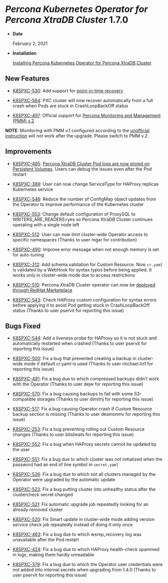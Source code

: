 # *Percona Kubernetes Operator for Percona XtraDB Cluster* 1.7.0


* **Date**

    February 2, 2021



* **Installation**

    [Installing Percona Kubernetes Operator for Percona XtraDB Cluster](../System-Requirements.md#installation-guidelines)


## New Features


* [K8SPXC-530](https://jira.percona.com/browse/K8SPXC-530): Add support for [point-in-time recovery](../backups.md#backups-pitr-binlog)


* [K8SPXC-564](https://jira.percona.com/browse/K8SPXC-564): PXC cluster will now recover automatically from a full crash when Pods are stuck in CrashLoopBackOff status


* [K8SPXC-497](https://jira.percona.com/browse/K8SPXC-497): Official support for [Percona Monitoring and Management (PMM) v.2](../monitoring.md#operator-monitoring)

**NOTE**: Monitoring with PMM v.1 configured according to the [unofficial instruction](https://www.percona.com/blog/2020/07/23/using-percona-kubernetes-operators-with-percona-monitoring-and-management/)
will not work after the upgrade. Please switch to PMM v.2.

## Improvements


* [K8SPXC-485](https://jira.percona.com/browse/K8SPXC-485): [Percona XtraDB Cluster Pod logs are now stored on Persistent Volumes](../debug.md#debug-images-logs). Users can debug the issues even after the Pod restart


* [K8SPXC-389](https://jira.percona.com/browse/K8SPXC-389): User can now change ServiceType for HAProxy replicas Kubernetes service


* [K8SPXC-546](https://jira.percona.com/browse/K8SPXC-546): Reduce the number of ConfigMap object updates from the Operator to improve performance of the Kubernetes cluster


* [K8SPXC-553](https://jira.percona.com/browse/K8SPXC-553): Change default configuration of ProxySQL to WRITERS_ARE_READERS=yes so Percona XtraDB Cluster continues operating with a single node left


* [K8SPXC-512](https://jira.percona.com/browse/K8SPXC-512): User can now limit cluster-wide Operator access to specific namespaces (Thanks to user mgar for contribution)


* [K8SPXC-490](https://jira.percona.com/browse/K8SPXC-490): Improve error message when not enough memory is set for auto-tuning


* [K8SPXC-312](https://jira.percona.com/browse/K8SPXC-312): Add schema validation for Custom Resource. Now `cr.yaml` is validated by a WebHook for syntax typos before being applied. It works only in cluster-wide mode due to access restrictions


* [K8SPXC-510](https://jira.percona.com/browse/K8SPXC-510): Percona XtraDB Cluster operator can now be [deployed through RedHat Marketplace](https://marketplace.redhat.com/en-us/products/percona-kubernetes-operator-for-percona-server-for-xtradb-cluster)


* [K8SPXC-543](https://jira.percona.com/browse/K8SPXC-543): Check HAProxy custom configuration for syntax errors before applying it to avoid Pod getting stuck in CrashLoopBackOff status (Thanks to user pservit for reporting this issue)

## Bugs Fixed


* [K8SPXC-544](https://jira.percona.com/browse/K8SPXC-544): Add a liveness probe for HAProxy so it is not stuck and automatically restarted when crashed (Thanks to user pservit for reporting this issue)


* [K8SPXC-500](https://jira.percona.com/browse/K8SPXC-500): Fix a bug that prevented creating a backup in cluster-wide mode if default cr.yaml is used (Thanks to user michael.lin1 for reporting this issue)


* [K8SPXC-491](https://jira.percona.com/browse/K8SPXC-491): Fix a bug due to which compressed backups didn’t work with the Operator (Thanks to user dejw for reporting this issue)


* [K8SPXC-570](https://jira.percona.com/browse/K8SPXC-570): Fix a bug causing backups to fail with some S3-compatible storages (Thanks to user dimitrij for reporting this issue)


* [K8SPXC-517](https://jira.percona.com/browse/K8SPXC-517): Fix a bug causing Operator crash if Custom Resource backup section is missing (Thanks to user deamonmv for reporting this issue)


* [K8SPXC-253](https://jira.percona.com/browse/K8SPXC-253): Fix a bug preventing rolling out Custom Resource changes (Thanks to user bitsbeats for reporting this issue)


* [K8SPXC-552](https://jira.percona.com/browse/K8SPXC-552): Fix a bug when HAProxy secrets cannot be updated by the user


* [K8SPXC-551](https://jira.percona.com/browse/K8SPXC-551): Fix a bug due to which cluster was not initialized when the password had an end of line symbol in `secret.yaml`


* [K8SPXC-526](https://jira.percona.com/browse/K8SPXC-526): Fix a bug due to which not all clusters managed by the Operator were upgraded by the automatic update


* [K8SPXC-523](https://jira.percona.com/browse/K8SPXC-523): Fix a bug putting cluster into unhealthy status after the clustercheck secret changed


* [K8SPXC-521](https://jira.percona.com/browse/K8SPXC-521): Fix automatic upgrade job repeatedly looking for an already removed cluster


* [K8SPXC-520](https://jira.percona.com/browse/K8SPXC-520): Fix Smart update in cluster-wide mode adding version service check job repeatedly instead of doing it only once


* [K8SPXC-463](https://jira.percona.com/browse/K8SPXC-463): Fix a bug due to which wsrep_recovery log was unavailable after the Pod restart


* [K8SPXC-424](https://jira.percona.com/browse/K8SPXC-424): Fix a bug due to which HAProxy health-check spammed in logs, making them hardly unreadable


* [K8SPXC-379](https://jira.percona.com/browse/K8SPXC-379): Fix a bug due to which the Operator user credentials were not added into internal secrets when upgrading from 1.4.0 (Thanks to user pservit for reporting this issue)
